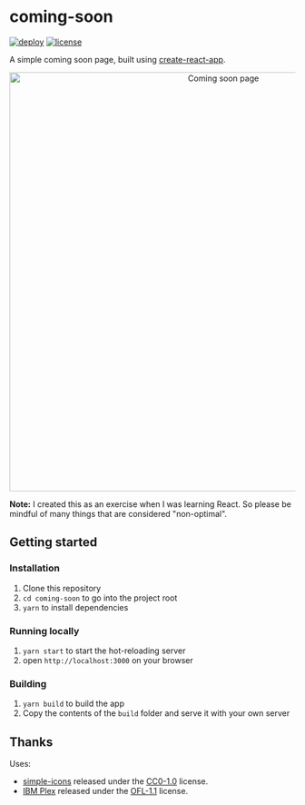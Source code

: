 coming-soon
======================
[![deploy](https://github.com/amarabhilash/coming-soon/workflows/deploy/badge.svg)](https://github.com/amarabhilash/coming-soon/actions?query=workflow%3Adeploy)
[![license](https://img.shields.io/github/license/amarabhilash/coming-soon)](LICENSE)

A simple coming soon page, built using [create-react-app](https://github.com/facebook/create-react-app).

<p align="center">
  <img src="./docs/scrot.png" alt="Coming soon page" width="738">
</p>

**Note:** I created this as an exercise when I was learning React. So please be mindful of many things that are considered "non-optimal".

## Getting started

### Installation

1. Clone this repository
2. `cd coming-soon` to go into the project root
3. `yarn` to install dependencies

### Running locally

1. `yarn start` to start the hot-reloading server
2. open `http://localhost:3000` on your browser

### Building

1. `yarn build` to build the app
2. Copy the contents of the `build` folder and serve it with your own server

## Thanks

Uses: 
 - [simple-icons](https://github.com/simple-icons/simple-icons) released under the [CC0-1.0](https://github.com/simple-icons/simple-icons/blob/develop/LICENSE.md) license.
 - [IBM Plex](https://github.com/IBM/plex) released under the [OFL-1.1](https://github.com/IBM/plex/blob/master/LICENSE.txt) license.
